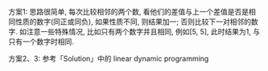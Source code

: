 方案1: 思路很简单, 每次比较相邻的两个数, 看他们的差值与上一个差值是否是相同性质的数字(同正或同负), 如果性质不同, 则结果加一; 否则比较下一对相邻的数字. 如注意一些特殊情况, 比如只有两个数字并且相同, 例如[5, 5], 此时结果为1, 与只有一个数字时相同.

方案2、3: 参考「Solution」中的 linear dynamic programming
